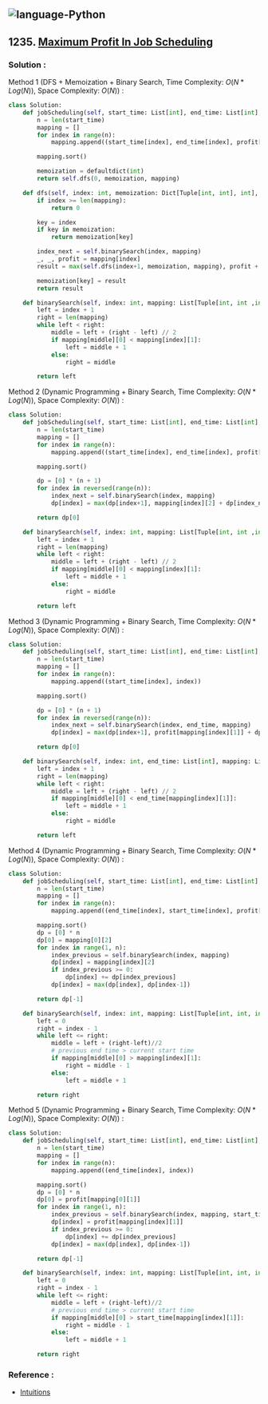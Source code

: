 ![language-Python](https://img.shields.io/badge/Python-ffd43b?style=for-the-badge&logo=PYTHON)
---

## 1235. [Maximum Profit In Job Scheduling](https://leetcode.com/problems/maximum-profit-in-job-scheduling)

### Solution :

Method 1 (DFS + Memoization + Binary Search, Time Complexity: $O(N*Log(N))$, Space Complexity: $O(N)$) :
```python
class Solution:
    def jobScheduling(self, start_time: List[int], end_time: List[int], profit: List[int]) -> int:
        n = len(start_time)
        mapping = []
        for index in range(n):
            mapping.append((start_time[index], end_time[index], profit[index]))

        mapping.sort()

        memoization = defaultdict(int)
        return self.dfs(0, memoization, mapping)

    def dfs(self, index: int, memoization: Dict[Tuple[int, int], int], mapping: List[Tuple[int, int, int]]) -> int:
        if index >= len(mapping):
            return 0

        key = index
        if key in memoization:
            return memoization[key]

        index_next = self.binarySearch(index, mapping)
        _, _, profit = mapping[index]
        result = max(self.dfs(index+1, memoization, mapping), profit + self.dfs(index_next, memoization, mapping))

        memoization[key] = result
        return result

    def binarySearch(self, index: int, mapping: List[Tuple[int, int ,int]]) -> int:
        left = index + 1
        right = len(mapping)
        while left < right:
            middle = left + (right - left) // 2
            if mapping[middle][0] < mapping[index][1]:
                left = middle + 1
            else:
                right = middle

        return left
```

Method 2 (Dynamic Programming + Binary Search, Time Complexity: $O(N*Log(N))$, Space Complexity: $O(N)$) :
```python
class Solution:
    def jobScheduling(self, start_time: List[int], end_time: List[int], profit: List[int]) -> int:
        n = len(start_time)
        mapping = []
        for index in range(n):
            mapping.append((start_time[index], end_time[index], profit[index]))

        mapping.sort()

        dp = [0] * (n + 1)
        for index in reversed(range(n)):
            index_next = self.binarySearch(index, mapping)
            dp[index] = max(dp[index+1], mapping[index][2] + dp[index_next])

        return dp[0]

    def binarySearch(self, index: int, mapping: List[Tuple[int, int ,int]]) -> int:
        left = index + 1
        right = len(mapping)
        while left < right:
            middle = left + (right - left) // 2
            if mapping[middle][0] < mapping[index][1]:
                left = middle + 1
            else:
                right = middle

        return left
```

Method 3 (Dynamic Programming + Binary Search, Time Complexity: $O(N*Log(N))$, Space Complexity: $O(N)$) :
```python
class Solution:
    def jobScheduling(self, start_time: List[int], end_time: List[int], profit: List[int]) -> int:
        n = len(start_time)
        mapping = []
        for index in range(n):
            mapping.append((start_time[index], index))

        mapping.sort()

        dp = [0] * (n + 1)
        for index in reversed(range(n)):
            index_next = self.binarySearch(index, end_time, mapping)
            dp[index] = max(dp[index+1], profit[mapping[index][1]] + dp[index_next])

        return dp[0]

    def binarySearch(self, index: int, end_time: List[int], mapping: List[Tuple[int, int ,int]]) -> int:
        left = index + 1
        right = len(mapping)
        while left < right:
            middle = left + (right - left) // 2
            if mapping[middle][0] < end_time[mapping[index][1]]:
                left = middle + 1
            else:
                right = middle

        return left
```

Method 4 (Dynamic Programming + Binary Search, Time Complexity: $O(N*Log(N))$, Space Complexity: $O(N)$) :
```python
class Solution:
    def jobScheduling(self, start_time: List[int], end_time: List[int], profit: List[int]) -> int:
        n = len(start_time)
        mapping = []
        for index in range(n):
            mapping.append((end_time[index], start_time[index], profit[index]))

        mapping.sort()
        dp = [0] * n
        dp[0] = mapping[0][2]
        for index in range(1, n):
            index_previous = self.binarySearch(index, mapping)
            dp[index] = mapping[index][2]
            if index_previous >= 0:
                dp[index] += dp[index_previous]
            dp[index] = max(dp[index], dp[index-1])

        return dp[-1]

    def binarySearch(self, index: int, mapping: List[Tuple[int, int, int]]) -> int:
        left = 0
        right = index - 1
        while left <= right:
            middle = left + (right-left)//2
            # previous end time > current start time
            if mapping[middle][0] > mapping[index][1]:
                right = middle - 1
            else:
                left = middle + 1

        return right
```

Method 5 (Dynamic Programming + Binary Search, Time Complexity: $O(N*Log(N))$, Space Complexity: $O(N)$) :
```python
class Solution:
    def jobScheduling(self, start_time: List[int], end_time: List[int], profit: List[int]) -> int:
        n = len(start_time)
        mapping = []
        for index in range(n):
            mapping.append((end_time[index], index))

        mapping.sort()
        dp = [0] * n
        dp[0] = profit[mapping[0][1]]
        for index in range(1, n):
            index_previous = self.binarySearch(index, mapping, start_time)
            dp[index] = profit[mapping[index][1]]
            if index_previous >= 0:
                dp[index] += dp[index_previous]
            dp[index] = max(dp[index], dp[index-1])

        return dp[-1]

    def binarySearch(self, index: int, mapping: List[Tuple[int, int, int]], start_time: List[int]) -> int:
        left = 0
        right = index - 1
        while left <= right:
            middle = left + (right-left)//2
            # previous end time > current start time
            if mapping[middle][0] > start_time[mapping[index][1]]:
                right = middle - 1
            else:
                left = middle + 1

        return right
```

### Reference :

- [Intuitions](https://www.techiedelight.com/weighted-interval-scheduling-problem)
